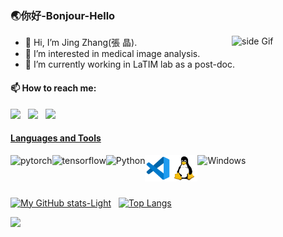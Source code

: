   ### 🌏你好-Bonjour-Hello 
</a> <img src="https://media.giphy.com/media/v1.Y2lkPTc5MGI3NjExMWc0YWRrcWFkY3EyeTQwYzVybWNrNjV0M2ppNm01cTcwNDZ0YXFlYSZlcD12MV9pbnRlcm5hbF9naWZfYnlfaWQmY3Q9Zw/QyJ0We4GHpjBa7PvKL/giphy.gif" alt="side Gif" align="right" width="150" height="auto"/> </a>
 
  -  👋 Hi, I’m Jing Zhang(張 晶).
  - 👀 I’m interested in medical image analysis.
  - 🌱 I’m currently working in LaTIM lab as a post-doc.
  
  #### 📫 How to reach me:
  
 [<img src="https://img.icons8.com/?size=100&id=447&format=png&color=000000" width="3.5%"/>](https://www.linkedin.com/in/zhangjingcn/)  &nbsp;
 [<img src="https://img.icons8.com/?size=100&id=fit0Yno9QN4U&format=png&color=FA5252" width="3.5%"/>](https://www.xiaohongshu.com/user/profile/5d8a89c70000000001000a92)  &nbsp;
 <a href="mailto:zhangjingnm@hotmail.com"><img src="https://img.icons8.com/?size=100&id=12580&format=png&color=000000" width="3.5%"/>


  ####  Languages and Tools 

<a href="https://pytorch.org/" target="_blank"> <img align="left" src="https://raw.githubusercontent.com/rahul-jha98/github_readme_icons/main/language_and_tools/square/pytorch/pytorch.svg" alt="pytorch" height="42px"/> </a> 
<a href="https://www.tensorflow.org" target="_blank"> <img align="left" src="https://raw.githubusercontent.com/rahul-jha98/github_readme_icons/main/language_and_tools/square/tensorflow/tensorflow.svg" alt="tensorflow" height="42px"/> </a> 
<a href="https://www.python.org" target="_blank"><img align="left" alt="Python" height ="42px" src="https://raw.githubusercontent.com/rahul-jha98/github_readme_icons/main/language_and_tools/square/python/python.svg"></a>
<a href="https://www.python.org" target="_blank"><img align="left" alt="Python" height ="42px" src="./assets/vscode_icon.svg"></a>
<a href="https://developer.android.com" target="_blank"> <img align="left" alt="Linux" height ="42px" src="https://raw.githubusercontent.com/github/explore/80688e429a7d4ef2fca1e82350fe8e3517d3494d/topics/linux/linux.png"> </a>
<a href="https://www.microsoft.com" target="_blank"> <img align="left" alt="Windows" height ="42px" src="https://upload.wikimedia.org/wikipedia/commons/8/87/Windows_logo_-_2021.svg"> </a>
<br>
<br>
<br>
<br>
[![My GitHub stats-Light](https://github-readme-stats.vercel.app/api?username=jizhang02&show_icons=true&theme=default#gh-light-mode-only)](https://github.com/anuraghazra/github-readme-stats#gh-light-mode-only) &nbsp;
[![Top Langs](https://github-readme-stats.vercel.app/api/top-langs/?username=jizhang02&layout=compact)](https://github.com/jizhang02/github-readme-stats)


![](https://komarev.com/ghpvc/?username=jizhang02&label=Profile%20Visits&color=blue&style=for-the-badge)

<!---
- 👋 Hi, I’m @jizhang02
- 👀 I’m interested in Medical image analysis.
- 🌱 I’m currently working in LaTIM lab as a post-doc.
- 📫 Reach me via jing3jour@gmail.com or my [personal website](https://jizhang02.github.io/)
--->
<!---
jizhang02/jizhang02 is a ✨ special ✨ repository because its `README.md` (this file) appears on your GitHub profile.
You can click the Preview link to take a look at your changes.
--->
